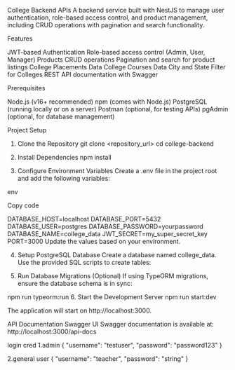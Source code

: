 College Backend APIs
A backend service built with NestJS to manage user authentication, role-based access control, and product management, including CRUD operations with pagination and search functionality.

Features

JWT-based Authentication
Role-based access control (Admin, User, Manager)
Products CRUD operations
Pagination and search for product listings
College Placements Data
College Courses Data
City and State Filter for Colleges
REST API documentation with Swagger


Prerequisites

Node.js (v16+ recommended)
npm (comes with Node.js)
PostgreSQL (running locally or on a server)
Postman (optional, for testing APIs)
pgAdmin (optional, for database management)


Project Setup

1. Clone the Repository
git clone <repository_url>
cd college-backend

2. Install Dependencies
npm install

4. Configure Environment Variables
Create a .env file in the project root and add the following variables:

env


Copy code


DATABASE_HOST=localhost
DATABASE_PORT=5432
DATABASE_USER=postgres
DATABASE_PASSWORD=yourpassword
DATABASE_NAME=college_data
JWT_SECRET=my_super_secret_key
PORT=3000
Update the values based on your environment.

4. Setup PostgreSQL Database
Create a database named college_data.
Use the provided SQL scripts to create tables:


5. Run Database Migrations (Optional)
If using TypeORM migrations, ensure the database schema is in sync:

npm run typeorm:run
6. Start the Development Server
npm run start:dev

The application will start on http://localhost:3000.

API Documentation
Swagger UI
Swagger documentation is available at: 
http://localhost:3000/api-docs




login cred
1.admin
{
  "username": "testuser",
  "password": "password123"
}

2.general user
{
  "username": "teacher",
  "password": "string"
}



